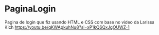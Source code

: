 # PaginaLogin
 Pagina de login que fiz usando HTML e CSS com base no video da Larissa Kich
https://youtu.be/qKWApkuhNu8?si=xP1kQ6QxJgOUWZ-1
